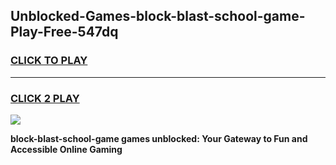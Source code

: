 
## Unblocked-Games-block-blast-school-game-Play-Free-547dq
<h3>
<a href="https://premium76.site?title=block-blast-school-game&ref=24M">CLICK TO PLAY</a></h3>
<hr>

<h3>
<a href="https://premium76.site?title=block-blast-school-game&ref=24M">CLICK 2 PLAY</a>
  
</h3>

<a href="https://premium76.site?title=block-blast-school-game&ref=24M"><img src="https://clearcache.store/games.png"></a>


**block-blast-school-game games unblocked: Your Gateway to Fun and Accessible Online Gaming**
